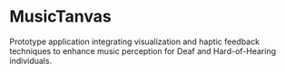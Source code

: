 # MusicTanvas
Prototype application integrating visualization and haptic feedback techniques to enhance music perception for Deaf and Hard-of-Hearing individuals.

